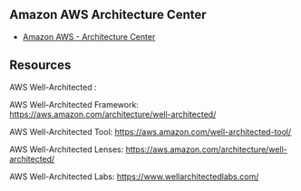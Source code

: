 ## Amazon AWS Architecture Center

- [Amazon AWS - Architecture Center](https://aws.amazon.com/architecture/)

## Resources
AWS Well-Architected :



AWS Well-Architected Framework:
https://aws.amazon.com/architecture/well-architected/

AWS Well-Architected Tool:
https://aws.amazon.com/well-architected-tool/

AWS Well-Architected Lenses:
https://aws.amazon.com/architecture/well-architected/

AWS Well-Architected Labs:
https://www.wellarchitectedlabs.com/


